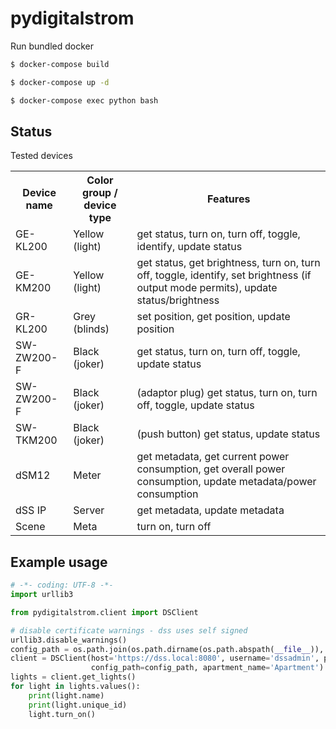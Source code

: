 # pydigitalstrom

Run bundled docker
```bash
$ docker-compose build

$ docker-compose up -d

$ docker-compose exec python bash
```

## Status

Tested devices

<table>
    <tr>
        <th>Device name</th>
        <th>Color group / device type</th>
        <th>Features</th>
    </tr>
    <tr>
        <td>GE-KL200</td>
        <td>Yellow (light)</td>
        <td>
            get status, turn on, turn off, toggle, identify, update status
        </td>
    </tr>
    <tr>
        <td>GE-KM200</td>
        <td>Yellow (light)</td>
        <td>
            get status, get brightness, turn on, turn off, toggle, identify, set brightness (if output mode permits), update status/brightness
        </td>
    </tr>
        <tr>
        <td>GR-KL200</td>
        <td>Grey (blinds)</td>
        <td>
            set position, get position, update position
        </td>
    </tr>
    </tr>
        <tr>
        <td>SW-ZW200-F</td>
        <td>Black (joker)</td>
        <td>
            get status, turn on, turn off, toggle, update status
        </td>
    </tr>
    </tr>
        <tr>
        <td>SW-ZW200-F</td>
        <td>Black (joker)</td>
        <td>
            (adaptor plug) get status, turn on, turn off, toggle, update status
        </td>
    </tr>
    </tr>
        <tr>
        <td>SW-TKM200</td>
        <td>Black (joker)</td>
        <td>
            (push button) get status, update status
        </td>
    </tr>
    </tr>
        <tr>
        <td>dSM12</td>
        <td>Meter</td>
        <td>
            get metadata, get current power consumption, get overall power consumption, update metadata/power consumption
        </td>
    </tr>
    </tr>
        <tr>
        <td>dSS IP</td>
        <td>Server</td>
        <td>
            get metadata, update metadata
        </td>
    </tr>
    </tr>
        <tr>
        <td>Scene</td>
        <td>Meta</td>
        <td>
            turn on, turn off
        </td>
    </tr>
</table>

## Example usage

```python
# -*- coding: UTF-8 -*-
import urllib3

from pydigitalstrom.client import DSClient

# disable certificate warnings - dss uses self signed
urllib3.disable_warnings()
config_path = os.path.join(os.path.dirname(os.path.abspath(__file__)), 'config', 'auth.json')
client = DSClient(host='https://dss.local:8080', username='dssadmin', password='mySuperSecretPassword',
                  config_path=config_path, apartment_name='Apartment')
lights = client.get_lights()
for light in lights.values():
    print(light.name)
    print(light.unique_id)
    light.turn_on()
```
